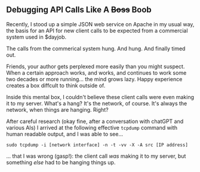 ## Debugging API Calls Like A ~~Boss~~ Boob

Recently, I stood up a simple JSON web service on Apache in my usual way, the basis for an API for new client calls to be expected from a commercial system used in $dayjob.

The calls from the commerical system hung.  And hung.  And finally timed out.

Friends, your author gets perplexed more easily than you might suspect.  When a certain approach works, and works, and continues to work some two decades or more running... the mind grows lazy.  Happy experience creates a box diffcult to think outside of.

Inside this mental box, I couldn't believe these client calls were even making it to my server.  What's a hang?  It's the network, of course.  It's always the network, when things are hanging.  Right?

After careful research (okay fine, after a conversation with chatGPT and various AIs) I arrived at the following effective `tcpdump` command with human readable output, and I was able to see...

```
sudo tcpdump -i [network interface] -n -t -vv -X -A src [IP address]
```

... that I was wrong (gasp!): the client call *was* making it to my server, but something *else* had to be hanging things up.




